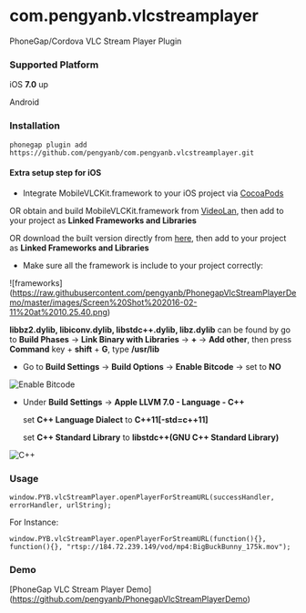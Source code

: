 # com.pengyanb.vlcstreamplayer
PhoneGap/Cordova VLC Stream Player Plugin

### Supported Platform
iOS **7.0** up

Android

### Installation
```
phonegap plugin add https://github.com/pengyanb/com.pengyanb.vlcstreamplayer.git
```

#### Extra setup step for iOS

* Integrate MobileVLCKit.framework to your iOS project via [CocoaPods](https://cocoapods.org/)

OR obtain and build MobileVLCKit.framework from [VideoLan](https://wiki.videolan.org/VLCKit/), then add to your project as **Linked Frameworks and Libraries**

OR download the built version directly from [here](), then add to your project as **Linked Frameworks and Libraries**

* Make sure all the framework is include to your project correctly:

![frameworks]
(https://raw.githubusercontent.com/pengyanb/PhonegapVlcStreamPlayerDemo/master/images/Screen%20Shot%202016-02-11%20at%2010.25.40.png)

**libbz2.dylib, libiconv.dylib, libstdc++.dylib, libz.dylib** can be found by go to **Build Phases** -> **Link Binary with Libraries** -> **+** -> **Add other**, then press **Command** key + **shift** + **G**, type **/usr/lib** 

* Go to **Build Settings** -> **Build Options** -> **Enable Bitcode** -> set to **NO**

![Enable Bitcode](https://raw.githubusercontent.com/pengyanb/PhonegapVlcStreamPlayerDemo/master/images/Screen%20Shot%202016-02-11%20at%2010.40.05.png)

* Under **Build Settings** -> **Apple LLVM 7.0 - Language - C++**

    set **C++ Language Dialect** to **C++11[-std=c++11]**
    
    set **C++ Standard Library** to **libstdc++(GNU C++ Standard Library)**

![C++](https://raw.githubusercontent.com/pengyanb/PhonegapVlcStreamPlayerDemo/master/images/Screen%20Shot%202016-02-11%20at%2010.40.32.png)
 
 
### Usage
 ```
 window.PYB.vlcStreamPlayer.openPlayerForStreamURL(successHandler, errorHandler, urlString);
 ```
 
 For Instance:
 ```
 window.PYB.vlcStreamPlayer.openPlayerForStreamURL(function(){}, function(){}, "rtsp://184.72.239.149/vod/mp4:BigBuckBunny_175k.mov");
 ```
 
### Demo
[PhoneGap VLC Stream Player Demo] (https://github.com/pengyanb/PhonegapVlcStreamPlayerDemo) 


